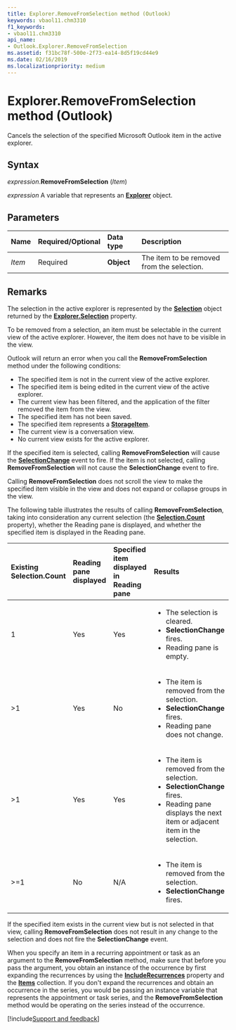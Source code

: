 ```yaml
---
title: Explorer.RemoveFromSelection method (Outlook)
keywords: vbaol11.chm3310
f1_keywords:
- vbaol11.chm3310
api_name:
- Outlook.Explorer.RemoveFromSelection
ms.assetid: f31bc78f-500e-2f73-ea14-8d5f19cd44e9
ms.date: 02/16/2019
ms.localizationpriority: medium
---
```



# Explorer.RemoveFromSelection method (Outlook)

Cancels the selection of the specified Microsoft Outlook item in the active explorer.


## Syntax

_expression_.**RemoveFromSelection** (_Item_)

_expression_ A variable that represents an **[Explorer](Outlook.Explorer.md)** object.


## Parameters

|Name|Required/Optional|Data type|Description|
|:-----|:-----|:-----|:-----|
| _Item_|Required| **Object**|The item to be removed from the selection.|

## Remarks

The selection in the active explorer is represented by the **[Selection](Outlook.Selection.md)** object returned by the **[Explorer.Selection](Outlook.Explorer.Selection.md)** property.

To be removed from a selection, an item must be selectable in the current view of the active explorer. However, the item does not have to be visible in the view.

Outlook will return an error when you call the **RemoveFromSelection** method under the following conditions:

- The specified item is not in the current view of the active explorer.    
- The specified item is being edited in the current view of the active explorer.    
- The current view has been filtered, and the application of the filter removed the item from the view.   
- The specified item has not been saved.   
- The specified item represents a **[StorageItem](Outlook.StorageItem.md)**.   
- The current view is a conversation view.    
- No current view exists for the active explorer.
    
If the specified item is selected, calling **RemoveFromSelection** will cause the **[SelectionChange](Outlook.Explorer.SelectionChange.md)** event to fire. If the item is not selected, calling **RemoveFromSelection** will not cause the **SelectionChange** event to fire.

Calling **RemoveFromSelection** does not scroll the view to make the specified item visible in the view and does not expand or collapse groups in the view.

The following table illustrates the results of calling **RemoveFromSelection**, taking into consideration any current selection (the **[Selection.Count](Outlook.Selection.Count.md)** property), whether the Reading pane is displayed, and whether the specified item is displayed in the Reading pane.

|Existing Selection.Count|Reading pane displayed|Specified item displayed in Reading pane|Results|
|:-----------------------|:---------------------|:---------------------------------------|:------|
|1|Yes|Yes|<ul><li>The selection is cleared.</li><li><b>SelectionChange</b> fires.</li><li>Reading pane is empty.</li></ul>|
|>1|Yes|No|<ul><li>The item is removed from the selection.</li><li><b>SelectionChange</b> fires.</li><li>Reading pane does not change.</li></ul>|
|>1|Yes|Yes|<ul><li>The item is removed from the selection.</li><li><b>SelectionChange</b> fires.</li><li>Reading pane displays the next item or adjacent item in the selection.</li></ul>|
|>=1|No|N/A|<ul><li>The item is removed from the selection.</li><li><b>SelectionChange</b> fires.</li></ul>|

If the specified item exists in the current view but is not selected in that view, calling **RemoveFromSelection** does not result in any change to the selection and does not fire the **SelectionChange** event.

When you specify an item in a recurring appointment or task as an argument to the **RemoveFromSelection** method, make sure that before you pass the argument, you obtain an instance of the occurrence by first expanding the recurrences by using the **[IncludeRecurrences](Outlook.Items.IncludeRecurrences.md)** property and the **[Items](Outlook.Items.md)** collection. If you don't expand the recurrences and obtain an occurrence in the series, you would be passing an instance variable that represents the appointment or task series, and the **RemoveFromSelection** method would be operating on the series instead of the occurrence.




[!include[Support and feedback](~/includes/feedback-boilerplate.md)]
